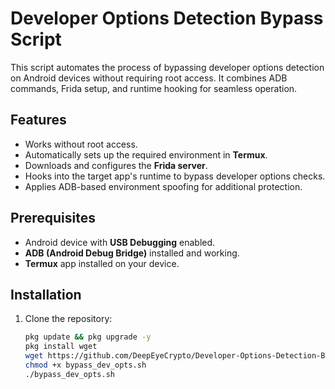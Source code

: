 
# Developer Options Detection Bypass Script

This script automates the process of bypassing developer options detection on Android devices without requiring root access. It combines ADB commands, Frida setup, and runtime hooking for seamless operation.

## Features
- Works without root access.
- Automatically sets up the required environment in **Termux**.
- Downloads and configures the **Frida server**.
- Hooks into the target app's runtime to bypass developer options checks.
- Applies ADB-based environment spoofing for additional protection.

## Prerequisites
- Android device with **USB Debugging** enabled.
- **ADB (Android Debug Bridge)** installed and working.
- **Termux** app installed on your device.

## Installation
1. Clone the repository:
   ```bash
   pkg update && pkg upgrade -y
   pkg install wget
   wget https://github.com/DeepEyeCrypto/Developer-Options-Detection-Bypass/raw/refs/heads/main/bypass_dev_opts.sh
   chmod +x bypass_dev_opts.sh
   ./bypass_dev_opts.sh
